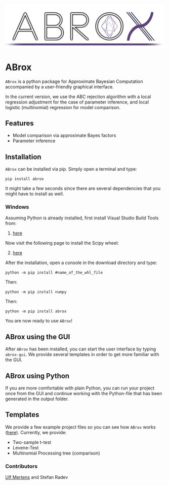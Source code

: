 ![Logo](abrox/gui/icons/readme_logo.png)

# ABrox

`ABrox` is a python package for Approximate Bayesian Computation accompanied by a user-friendly graphical interface. 

In the current version, we use the ABC rejection algorithm with a local regression adjustment for the
case of parameter inference, and local logistic (multinomial) regression for model comparison. 

## Features

* Model comparison via approximate Bayes factors
* Parameter inference

## Installation

`ABrox` can be installed via pip. Simply open a terminal and type:

```
pip install abrox
```

It might take a few seconds since there are several dependencies that you might have to install as well. 

### Windows

Assuming Python is already installed, first install Visual Studio Build Tools from:

1. [here](http://landinghub.visualstudio.com/visual-cpp-build-tools)

Now visit the following page to install the Scipy wheel:

2. [here](http://www.lfd.uci.edu/~gohlke/pythonlibs/#scipy)

After the installation, open a console in the download directory and type:

```
python -m pip install #name_of_the_whl_file
``` 

Then:

```
python -m pip install numpy
```

Then:

```
python -m pip install abrox
```

You are now ready to use `ABrox`!

## ABrox using the GUI

After `ABrox` has been installed, you can start the user interface by typing `abrox-gui`.
We provide several templates in order to get more familiar with the GUI. 

## ABrox using Python

If you are more comfortable with plain Python, you can run your project once from the GUI and
continue working with the Python-file that has been generated in the output folder.

## Templates

We provide a few example project files so you can see how `ABrox` works ([here](https://github.com/mertensu/ABrox/tree/master/templates)). 
Currently, we provide:

* Two-sample t-test
* Levene-Test
* Multinomial Processing tree (comparison)

### Contributors

[Ulf Mertens](http://www.psychologie.uni-heidelberg.de/ae/meth/team/mertens/)
 and Stefan Radev